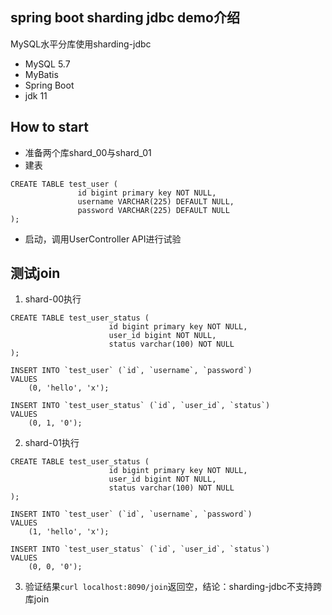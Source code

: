 ## spring boot sharding jdbc demo介绍
MySQL水平分库使用sharding-jdbc
- MySQL 5.7
- MyBatis
- Spring Boot
- jdk 11

## How to start
- 准备两个库shard_00与shard_01
- 建表
```
CREATE TABLE test_user (
               id bigint primary key NOT NULL,
               username VARCHAR(225) DEFAULT NULL,
               password VARCHAR(225) DEFAULT NULL
);
```
- 启动，调用UserController API进行试验

## 测试join
1. shard-00执行
```
CREATE TABLE test_user_status (
                      id bigint primary key NOT NULL,
                      user_id bigint NOT NULL,
                      status varchar(100) NOT NULL
);

INSERT INTO `test_user` (`id`, `username`, `password`)
VALUES
	(0, 'hello', 'x');

INSERT INTO `test_user_status` (`id`, `user_id`, `status`)
VALUES
    (0, 1, '0');
```
2. shard-01执行
```
CREATE TABLE test_user_status (
                      id bigint primary key NOT NULL,
                      user_id bigint NOT NULL,
                      status varchar(100) NOT NULL
);

INSERT INTO `test_user` (`id`, `username`, `password`)
VALUES
	(1, 'hello', 'x');

INSERT INTO `test_user_status` (`id`, `user_id`, `status`)
VALUES
    (0, 0, '0');
```
3. 验证结果`curl localhost:8090/join`返回空，结论：sharding-jdbc不支持跨库join